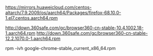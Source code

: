 
https://mirrors.huaweicloud.com/centos-altarch/7.9.2009/os/aarch64/Packages/firefox-68.10.0-1.el7.centos.aarch64.rpm

http://down.360safe.com/gc/browser360-cn-stable-10.4.1002.18-1.aarch64.rpm
http://down.360safe.com/gc/browser360-cn-stable-12.2.1070.0-1.aarch64.rpm

rpm  -ivh  google-chrome-stable_current_x86_64.rpm
